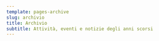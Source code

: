 ```yaml
---
template: pages-archive
slug: archivio
title: Archivio
subtitle: Attività, eventi e notizie degli anni scorsi
---
```

